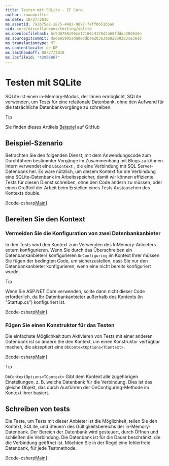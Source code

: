 ```yaml
---
title: Testen mit SQLite - EF Core
author: rowanmiller
ms.date: 10/27/2016
ms.assetid: 7a2b75e2-1875-4487-9877-feff0651b5a6
uid: core/miscellaneous/testing/sqlite
ms.openlocfilehash: bc9d6768a90ce17160c4126d2a68fddaa30d63de
ms.sourcegitcommit: dadee5905ada9ecdbae28363a682950383ce3e10
ms.translationtype: MT
ms.contentlocale: de-DE
ms.lasthandoff: 08/27/2018
ms.locfileid: "42996867"
---
```

# <a name="testing-with-sqlite"></a>Testen mit SQLite

SQLite ist einen in-Memory-Modus, der Ihnen ermöglicht, SQLite verwenden, um Tests für eine relationale Datenbank, ohne den Aufwand für die tatsächliche Datenbankvorgänge zu schreiben.

> [!TIP]  
> Sie finden dieses Artikels [Beispiel](https://github.com/aspnet/EntityFramework.Docs/tree/master/samples/core/Miscellaneous/Testing) auf GitHub

## <a name="example-testing-scenario"></a>Beispiel-Szenario

Betrachten Sie den folgenden Dienst, mit dem Anwendungscode zum Durchführen bestimmter Vorgänge im Zusammenhang mit Blogs zu können. Intern verwendet eine `DbContext` , die eine Verbindung mit SQL Server-Datenbank her. Es wäre nützlich, um diesem Kontext für die Verbindung eine SQLite-Datenbank im Arbeitsspeicher, damit wir können effiziente Tests für diesen Dienst schreiben, ohne den Code ändern zu müssen, oder einen Großteil der Arbeit beim Erstellen eines Tests Austauschen des Kontexts double.

[!code-csharp[Main](../../../../samples/core/Miscellaneous/Testing/BusinessLogic/BlogService.cs)]

## <a name="get-your-context-ready"></a>Bereiten Sie den Kontext

### <a name="avoid-configuring-two-database-providers"></a>Vermeiden Sie die Konfiguration von zwei Datenbankanbieter

In den Tests wird den Kontext zum Verwenden des InMemory-Anbieters extern konfigurieren. Wenn Sie durch das Überschreiben ein Datenbankanbieters konfigurieren `OnConfiguring` im Kontext Ihrer müssen Sie fügen der bedingten Code, um sicherzustellen, dass Sie nur den Datenbankanbieter konfigurieren, wenn eine nicht bereits konfiguriert wurde.

> [!TIP]  
> Wenn Sie ASP.NET Core verwenden, sollte dann nicht dieser Code erforderlich, da Ihr Datenbankanbieter außerhalb des Kontexts (in "Startup.cs") konfiguriert ist.

[!code-csharp[Main](../../../../samples/core/Miscellaneous/Testing/BusinessLogic/BloggingContext.cs#OnConfiguring)]

### <a name="add-a-constructor-for-testing"></a>Fügen Sie einen Konstruktor für das Testen

Die einfachste Möglichkeit zum Aktivieren von Tests mit einer anderen Datenbank ist so ändern Sie den Kontext, um einen Konstruktor verfügbar machen, die akzeptiert eine `DbContextOptions<TContext>`.

[!code-csharp[Main](../../../../samples/core/Miscellaneous/Testing/BusinessLogic/BloggingContext.cs#Constructors)]

> [!TIP]  
> `DbContextOptions<TContext>` Gibt dem Kontext alle zugehörigen Einstellungen, z. B. welche Datenbank für die Verbindung. Dies ist das gleiche Objekt, das durch Ausführen der OnConfiguring-Methode im Kontext Ihrer basiert.

## <a name="writing-tests"></a>Schreiben von tests

Die Taste, um Tests mit dieser Anbieter ist die Möglichkeit, teilen Sie den Kontext, SQLite, und Steuern des Gültigkeitsbereichs der in-Memory-Datenbank. Der Bereich der Datenbank wird gesteuert, durch Öffnen und schließen die Verbindung. Die Datenbank ist für die Dauer beschränkt, die die Verbindung geöffnet ist. Möchten Sie in der Regel eine fehlerfreie Datenbank, für jede Testmethode.

[!code-csharp[Main](../../../../samples/core/Miscellaneous/Testing/TestProject/SQLite/BlogServiceTests.cs)]
